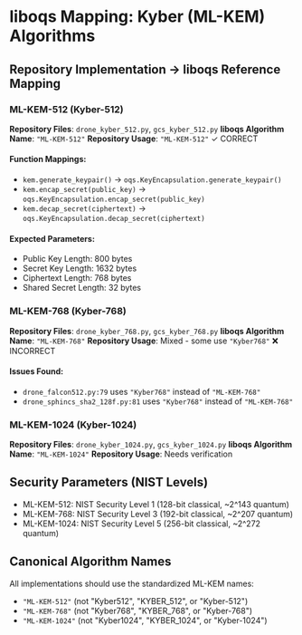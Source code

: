 # liboqs Mapping: Kyber (ML-KEM) Algorithms

## Repository Implementation → liboqs Reference Mapping

### ML-KEM-512 (Kyber-512)
**Repository Files**: `drone_kyber_512.py`, `gcs_kyber_512.py`
**liboqs Algorithm Name**: `"ML-KEM-512"`
**Repository Usage**: `"ML-KEM-512"` ✓ CORRECT

#### Function Mappings:
- `kem.generate_keypair()` → `oqs.KeyEncapsulation.generate_keypair()`
- `kem.encap_secret(public_key)` → `oqs.KeyEncapsulation.encap_secret(public_key)`
- `kem.decap_secret(ciphertext)` → `oqs.KeyEncapsulation.decap_secret(ciphertext)`

#### Expected Parameters:
- Public Key Length: 800 bytes
- Secret Key Length: 1632 bytes  
- Ciphertext Length: 768 bytes
- Shared Secret Length: 32 bytes

### ML-KEM-768 (Kyber-768)
**Repository Files**: `drone_kyber_768.py`, `gcs_kyber_768.py`
**liboqs Algorithm Name**: `"ML-KEM-768"`
**Repository Usage**: Mixed - some use `"Kyber768"` ❌ INCORRECT

#### Issues Found:
- `drone_falcon512.py:79` uses `"Kyber768"` instead of `"ML-KEM-768"`
- `drone_sphincs_sha2_128f.py:81` uses `"Kyber768"` instead of `"ML-KEM-768"`

### ML-KEM-1024 (Kyber-1024)
**Repository Files**: `drone_kyber_1024.py`, `gcs_kyber_1024.py`
**liboqs Algorithm Name**: `"ML-KEM-1024"`
**Repository Usage**: Needs verification

## Security Parameters (NIST Levels)
- ML-KEM-512: NIST Security Level 1 (128-bit classical, ~2^143 quantum)
- ML-KEM-768: NIST Security Level 3 (192-bit classical, ~2^207 quantum)  
- ML-KEM-1024: NIST Security Level 5 (256-bit classical, ~2^272 quantum)

## Canonical Algorithm Names
All implementations should use the standardized ML-KEM names:
- `"ML-KEM-512"` (not "Kyber512", "KYBER_512", or "Kyber-512")
- `"ML-KEM-768"` (not "Kyber768", "KYBER_768", or "Kyber-768")
- `"ML-KEM-1024"` (not "Kyber1024", "KYBER_1024", or "Kyber-1024")
